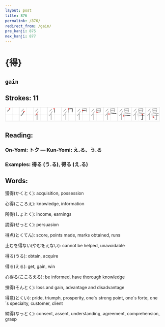 ```yaml
---
layout: post
title: 876
permalink: /876/
redirect_from: /gain/
pre_kanji: 875
nex_kanji: 877
---
```


# {得}

## `gain`

## Strokes: 11

<div class="stroke"><img src="../images/E5BE97.png" /></div>

## Reading:

### On-Yomi: トク &mdash; Kun-Yomi: え.る、う.る

### Examples: 得る (う.る), 得る (え.る)

## Words:

獲得(かくとく): acquisition, possession

心得(こころえ): knowledge, information

所得(しょとく): income, earnings

説得(せっとく): persuasion

得点(とくてん): score, points made, marks obtained, runs

止むを得ない(やむをえない): cannot be helped, unavoidable

得る(うる): obtain, acquire

得る(える): get, gain, win

心得る(こころえる): be informed, have thorough knowledge

損得(そんとく): loss and gain, advantage and disadvantage

得意(とくい): pride, triumph, prosperity, one´s strong point, one´s forte, one´s specialty, customer, client

納得(なっとく): consent, assent, understanding, agreement, comprehension, grasp
